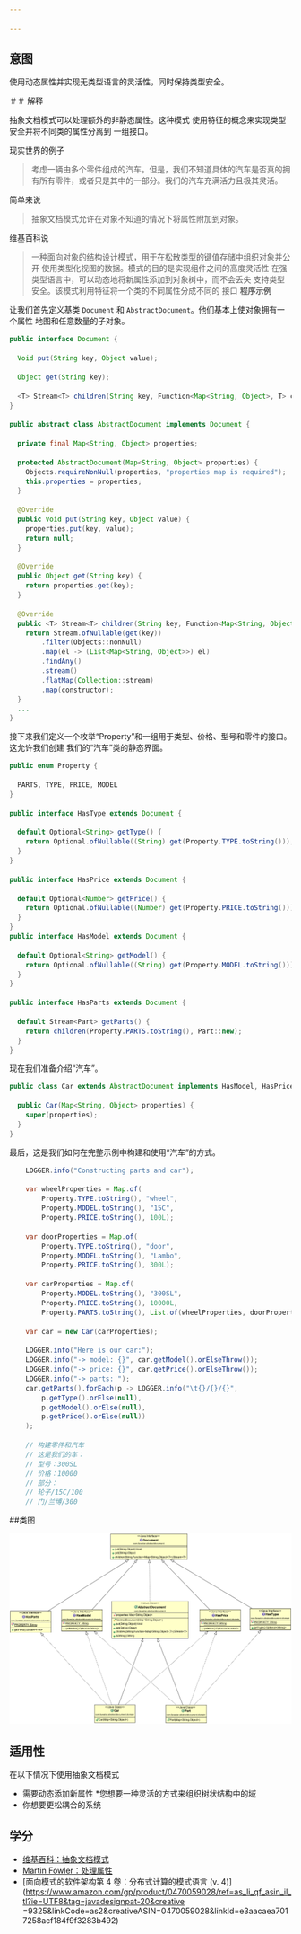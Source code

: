 ```yaml
---

---
```


## 意图

使用动态属性并实现无类型语言的灵活性，同时保持类型安全。

＃＃ 解释

抽象文档模式可以处理额外的非静态属性。这种模式
使用特征的概念来实现类型安全并将不同类的属性分离到
一组接口。

现实世界的例子
> 考虑一辆由多个零件组成的汽车。但是，我们不知道具体的汽车是否真的拥有所有零件，或者只是其中的一部分。我们的汽车充满活力且极其灵活。

简单来说

> 抽象文档模式允许在对象不知道的情况下将属性附加到对象。

维基百科说

> 一种面向对象的结构设计模式，用于在松散类型的键值存储中组织对象并公开
使用类型化视图的数据。模式的目的是实现组件之间的高度灵活性
在强类型语言中，可以动态地将新属性添加到对象树中，而不会丢失
支持类型安全。该模式利用特征将一个类的不同属性分成不同的
接口
**程序示例**

让我们首先定义基类 `Document` 和 `AbstractDocument`。他们基本上使对象拥有一个属性
地图和任意数量的子对象。

```java
public interface Document {

  Void put(String key, Object value);

  Object get(String key);

  <T> Stream<T> children(String key, Function<Map<String, Object>, T> constructor);
}

public abstract class AbstractDocument implements Document {

  private final Map<String, Object> properties;

  protected AbstractDocument(Map<String, Object> properties) {
    Objects.requireNonNull(properties, "properties map is required");
    this.properties = properties;
  }

  @Override
  public Void put(String key, Object value) {
    properties.put(key, value);
    return null;
  }

  @Override
  public Object get(String key) {
    return properties.get(key);
  }

  @Override
  public <T> Stream<T> children(String key, Function<Map<String, Object>, T> constructor) {
    return Stream.ofNullable(get(key))
        .filter(Objects::nonNull)
        .map(el -> (List<Map<String, Object>>) el)
        .findAny()
        .stream()
        .flatMap(Collection::stream)
        .map(constructor);
  }
  ...
}
```
接下来我们定义一个枚举“Property”和一组用于类型、价格、型号和零件的接口。这允许我们创建
我们的“汽车”类的静态界面。

```java
public enum Property {

  PARTS, TYPE, PRICE, MODEL
}

public interface HasType extends Document {

  default Optional<String> getType() {
    return Optional.ofNullable((String) get(Property.TYPE.toString()));
  }
}

public interface HasPrice extends Document {

  default Optional<Number> getPrice() {
    return Optional.ofNullable((Number) get(Property.PRICE.toString()));
  }
}
public interface HasModel extends Document {

  default Optional<String> getModel() {
    return Optional.ofNullable((String) get(Property.MODEL.toString()));
  }
}

public interface HasParts extends Document {

  default Stream<Part> getParts() {
    return children(Property.PARTS.toString(), Part::new);
  }
}
```

现在我们准备介绍“汽车”。

```java
public class Car extends AbstractDocument implements HasModel, HasPrice, HasParts {

  public Car(Map<String, Object> properties) {
    super(properties);
  }
}
```

最后，这是我们如何在完整示例中构建和使用“汽车”的方式。
```java
    LOGGER.info("Constructing parts and car");

    var wheelProperties = Map.of(
        Property.TYPE.toString(), "wheel",
        Property.MODEL.toString(), "15C",
        Property.PRICE.toString(), 100L);

    var doorProperties = Map.of(
        Property.TYPE.toString(), "door",
        Property.MODEL.toString(), "Lambo",
        Property.PRICE.toString(), 300L);

    var carProperties = Map.of(
        Property.MODEL.toString(), "300SL",
        Property.PRICE.toString(), 10000L,
        Property.PARTS.toString(), List.of(wheelProperties, doorProperties));

    var car = new Car(carProperties);

    LOGGER.info("Here is our car:");
    LOGGER.info("-> model: {}", car.getModel().orElseThrow());
    LOGGER.info("-> price: {}", car.getPrice().orElseThrow());
    LOGGER.info("-> parts: ");
    car.getParts().forEach(p -> LOGGER.info("\t{}/{}/{}",
        p.getType().orElse(null),
        p.getModel().orElse(null),
        p.getPrice().orElse(null))
    );

    // 构建零件和汽车
    // 这是我们的车：
    // 型号：300SL
    // 价格：10000
    // 部分：
    // 轮子/15C/100
    // 门/兰博/300
```

##类图

![alt text](./etc/abstract-document.png "抽象文档特征和域")

## 适用性

在以下情况下使用抽象文档模式

* 需要动态添加新属性
*您想要一种灵活的方式来组织树状结构中的域
* 你想要更松耦合的系统

## 学分

* [维基百科：抽象文档模式](https://en.wikipedia.org/wiki/Abstract_Document_Pattern)
* [Martin Fowler：处理属性](http://martinfowler.com/apsupp/properties.pdf)
* [面向模式的软件架构第 4 卷：分布式计算的模式语言 (v. 4)](https://www.amazon.com/gp/product/0470059028/ref=as_li_qf_asin_il_tl?ie=UTF8&tag=javadesignpat-20&creative =9325&linkCode=as2&creativeASIN=0470059028&linkId=e3aacaea7017258acf184f9f3283b492)
